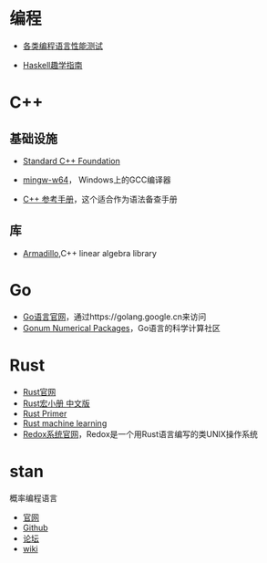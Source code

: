 # 编程
- [各类编程语言性能测试](https://github.com/lilydjwg/swapview)

- [Haskell趣学指南](http://fleurer-lee.com/lyah/chapters.htm)

# C++
## 基础设施
- [Standard C++ Foundation](https://isocpp.org)

- [mingw-w64](https://mingw-w64.org/doku.php)，
Windows上的GCC编译器

- [C++ 参考手册](http://zh.cppreference.com/w/首页)，这个适合作为语法备查手册

## 库
- [Armadillo](http://arma.sourceforge.net),C++ linear algebra library


# Go
- [Go语言官网](https://golang.org)，通过https://golang.google.cn来访问
- [Gonum Numerical Packages](https://www.gonum.org)，Go语言的科学计算社区

# Rust
- [Rust官网](https://www.rust-lang.org/zh-CN/)
- [Rust宏小册 中文版](https://daseinphaos.github.io/tlborm-chinese/book/README.html)
- [Rust Primer](https://github.com/rustcc/RustPrimer)
- [Rust machine learning](http://www.arewelearningyet.com)
- [Redox系统官网](https://www.redox-os.org/zh/)，Redox是一个用Rust语言编写的类UNIX操作系统

# stan
概率编程语言
- [官网](http://mc-stan.org/)
- [Github](https://github.com/stan-dev)
- [论坛](http://discourse.mc-stan.org/)
- [wiki](https://github.com/stan-dev/stan/wiki/)